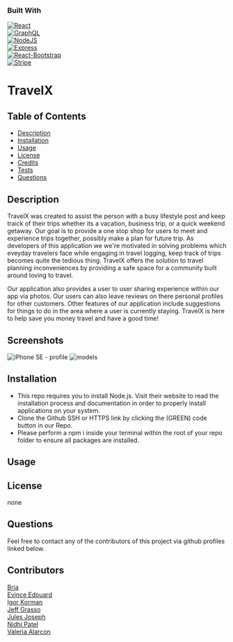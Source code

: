 ### Built With
[![React][reactjs.org]][reactjs-url]  
[![GraphQL][graphql.org]][graphql-url]  
[![NodeJS][node.js]][nodejs-url]  
[![Express][expressjs.com]][expressjs-url]  
[![React-Bootstrap][getbootstrap.com]][react-bootstrap-url]  
[![Stripe][stripe.com]][stripe-url]  

# TravelX

<!-- Add app logo here -->

## Table of Contents

- [Description](#description)
- [Installation](#installation)
- [Usage](#usage)
- [License](#license)
- [Credits](#credits)
- [Tests](#tests)
- [Questions](#questions)

## Description

TravelX was created to assist the person with a busy lifestyle post and keep traick of their trips whether its a vacation, business trip, or a quick weekend getaway. Our goal is to provide a one stop shop for users to meet and experience trips together, possibly make a plan for future trip. As developers of this application we we're motivated in solving problems which eveyday travelers face while engaging in travel logging, keep track of trips becomes quite the tedious thing. TravelX offers the solution to travel planning inconveniences by providing a safe space for a community built around loving to travel.

Our application also provides a user to user sharing experience within our app via photos. Our users can also leave reviews on there personal profiles for other customers. Other features of our application include suggestions for things to do in the area where a user is currently staying. TravelX is here to help save you money travel and have a good time!

## Screenshots

<!-- add wireframing and UI UX designs -->

![iPhone SE - profile](https://user-images.githubusercontent.com/111817163/206824172-e36a0fac-f250-4a77-a4e2-5ca786ea8503.png)
![models](https://user-images.githubusercontent.com/111817163/206824175-7c336e7d-e37b-4e2d-a2cb-a9f6cc885813.png)

## Installation

- This repo requires you to install Node.js. Visit their website to read the installation process and documentation in order to properly install applications on your system.
- Clone the Github SSH or HTTPS link by clicking the (GREEN) code button in our Repo.
- Please perform a npm i inside your terminal within the root of your repo folder to ensure all packages are installed.

## Usage

## License

none

## Questions

Feel free to contact any of the contributors of this project via github profiles linked below.

## Contributors

[Bria](https://github.com/briabr)  
[Evince Edouard](https://github.com/EEdouard28)  
[Igor Korman](https://github.com/ikorman12)  
[Jeff Grasso](https://github.com/jeffgrasso42)  
[Jules Joseph](https://github.com/JulesJ93)  
[Nidhi Patel](https://github.com/inidhi99)  
[Valeria Alarcon](https://github.com/valeriaalarcon1)

[reactjs-url]: https://reactjs.org/
[reactjs.org]: https://img.shields.io/badge/React-20232A?style=for-the-badge&logo=react&logoColor=61DAFB
[graphql-url]: https://graphql.org/
[graphql.org]: https://img.shields.io/badge/Apollo%20GraphQL-311C87?&style=for-the-badge&logo=Apollo%20GraphQL&logoColor=white
[nodejs-url]: https://nodejs.org/en/
[node.js]: https://img.shields.io/badge/Node.js-339933?style=for-the-badge&logo=nodedotjs&logoColor=white
[expressjs-url]: https://expressjs.com/
[expressjs.com]: https://img.shields.io/badge/Express.js-000000?style=for-the-badge&logo=express&logoColor=white
[react-bootstrap-url]: https://react-bootstrap.github.io/
[getbootstrap.com]: https://img.shields.io/badge/Bootstrap-563D7C?style=for-the-badge&logo=bootstrap&logoColor=white
[stripe-url]: https://stripe.com/
[stripe.com]: https://img.shields.io/badge/Stripe-626CD9?style=for-the-badge&logo=Stripe&logoColor=white
